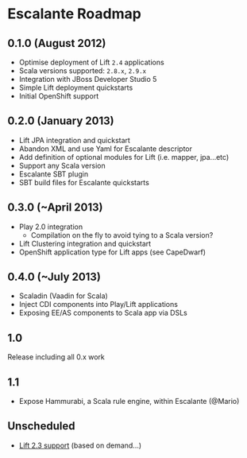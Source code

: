 Escalante Roadmap
=================

0.1.0 (August 2012)
-------------------
* Optimise deployment of Lift `2.4` applications
* Scala versions supported: `2.8.x`, `2.9.x`
* Integration with JBoss Developer Studio 5
* Simple Lift deployment quickstarts
* Initial OpenShift support

0.2.0 (January 2013)
--------------------

* Lift JPA integration and quickstart
* Abandon XML and use Yaml for Escalante descriptor
* Add definition of optional modules for Lift (i.e. mapper, jpa...etc)
* Support any Scala version
* Escalante SBT plugin
* SBT build files for Escalante quickstarts

0.3.0 (~April 2013)
-------------------

* Play 2.0 integration
   * Compilation on the fly to avoid tying to a Scala version?
* Lift Clustering integration and quickstart
* OpenShift application type for Lift apps (see CapeDwarf)

0.4.0 (~July 2013)
------------------

* Scaladin (Vaadin for Scala)
* Inject CDI components into Play/Lift applications
* Exposing EE/AS components to Scala app via DSLs

1.0
---
Release including all 0.x work

1.1
---
* Expose Hammurabi, a Scala rule engine, within Escalante (@Mario)

Unscheduled
-----------
* [Lift 2.3 support](https://issues.jboss.org/browse/ESC-2) (based on demand...)